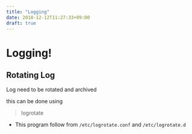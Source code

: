 ```yaml
---
title: "Logging"
date: 2018-12-12T11:27:33+09:00
draft: true
---
```


# Logging!

## Rotating Log

Log need to be rotated and archived

this can be done using 

> logrotate

* This program follow from `/etc/logrotate.conf` and `/etc/logrotate.d`







